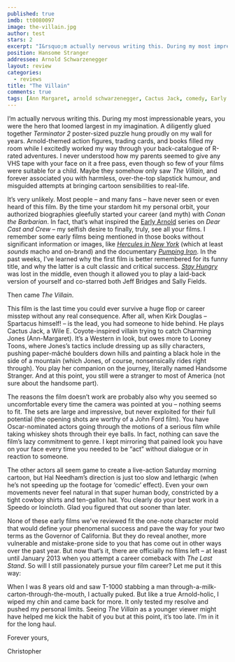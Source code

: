 ```yaml
---
published: true
imdb: tt0080097
image: the-villain.jpg
author: test 
stars: 2
excerpt: "I&rsquo;m actually nervous writing this. During my most impressionable years, you were the hero that loomed largest in my imagination. A diligently glued together <em>Terminator 2</em> poster-sized puzzle hung proudly on my wall for years. Arnold-themed action figures, trading cards, and books filled my room while I excitedly worked my way through your back-catalogue of R-rated adventures. I never understood how my parents seemed to give any VHS tape with your face on it a free pass, even though so few of your films were suitable for a child. Maybe they somehow only saw <em>The Villain</em>, and forever associated you with harmless, over-the-top slapstick humour, and misguided attempts at bringing cartoon sensibilities to real-life."
position: Hansome Stranger
addressee: Arnold Schwarzenegger
layout: review
categories: 
  - reviews
title: "The Villain"
comments: true
tags: [Ann Margaret, arnold schwarzenegger, Cactus Jack, comedy, Early Arnold, Early Arnold, Kirk Douglas, Looney Toones, Real-life, spoof, The Villain, Western]
---
```

<p>I&rsquo;m actually nervous writing this. During my most impressionable years, you were the hero that loomed largest in my imagination. A diligently glued together <em>Terminator 2</em> poster-sized puzzle hung proudly on my wall for years. Arnold-themed action figures, trading cards, and books filled my room while I excitedly worked my way through your back-catalogue of R-rated adventures. I never understood how my parents seemed to give any VHS tape with your face on it a free pass, even though so few of your films were suitable for a child. Maybe they somehow only saw <em>The Villain</em>, and forever associated you with harmless, over-the-top slapstick humour, and misguided attempts at bringing cartoon sensibilities to real-life.</p>
<p>It&rsquo;s very unlikely. Most people &ndash; and many fans &ndash; have never seen or even heard of this film. By the time your stardom hit my personal orbit, your authorized biographies gleefully started your career (and myth) with <em>Conan the Barbarian</em>. In fact, that&rsquo;s what inspired the <a href="/letters/tag/early-arnold">Early Arnold</a> series on <em>Dear Cast and Crew</em> &ndash; my selfish desire to finally, truly, see all your films. I remember some early films being mentioned in those books without significant information or images, like <a href="/letters/2012/11/6/hercules-in-new-york.html"><em>Hercules in New York</em></a> (which at least <em>sounds</em> macho and on-brand) and the documentary <a href="/letters/2012/11/20/pumping-iron.html"><em>Pumping Iron</em></a>. In the past weeks, I&rsquo;ve learned why the first film is better remembered for its funny title, and why the latter is a cult classic and critical success. <a href="/letters/2012/11/14/stay-hungry.html"><em>Stay Hungry</em></a> was lost in the middle, even though it allowed you to play a laid-back version of yourself and co-starred both Jeff Bridges and Sally Fields.</p>
<p>Then came <em>The Villain</em>.</p>
<p>This film is the last time you could ever survive a huge flop or career misstep without any real consequence. After all, when Kirk Douglas &ndash; Spartacus himself! &ndash; is the lead, you had someone to hide behind. He plays Cactus Jack, a Wile E. Coyote-inspired villain trying to catch Charming Jones (Ann-Margaret). It&rsquo;s a Western in look, but owes more to Looney Toons, where Jones&rsquo;s tactics include dressing up as silly characters, pushing paper-m&acirc;ch&eacute; boulders down hills and painting a black hole in the side of a mountain (which Jones, of course, nonsensically rides right through). You play her companion on the journey, literally named Handsome Stranger. And at this point, you still were a stranger to most of America (not sure about the handsome part).</p>
<p>The reasons the film doesn&rsquo;t work are probably also why you seemed so uncomfortable every time the camera was pointed at you &ndash; nothing seems to fit. The sets are large and impressive, but never exploited for their full potential (the opening shots are worthy of a John Ford film). You have Oscar-nominated actors going through the motions of a serious film while taking whiskey shots through their eye balls. In fact, nothing can save the film&rsquo;s lazy commitment to genre. I kept mirroring that pained look you have on your face every time you needed to be &ldquo;act&rdquo; without dialogue or in reaction to someone.</p>
<p>The other actors all seem game to create a live-action Saturday morning cartoon, but Hal Needham&rsquo;s direction is just too slow and lethargic (when he&rsquo;s not speeding up the footage for &lsquo;comedic&rsquo; effect). Even your own movements never feel natural in that super human body, constricted by a tight cowboy shirts and ten-gallon hat. You clearly do your best work in a Speedo or loincloth. Glad you figured that out sooner than later.</p>
<p>None of these early films we&rsquo;ve reviewed fit the one-note character mold that would define your phenomenal success and pave the way for your two terms as the Governor of California. But they do reveal another, more vulnerable and mistake-prone side to you that has come out in other ways over the past year. But now that&rsquo;s it, there are officially no films left &ndash; at least until January 2013 when you attempt a career comeback with <em>The Last Stand</em>. So will I still passionately pursue your film career? Let me put it this way:</p>
<p>When I was 8 years old and saw T-1000 stabbing a man through-a-milk-carton-through-the-mouth, I actually puked. But like a true Arnold-holic, I wiped my chin and came back for more. It only tested my resolve and pushed my personal limits. Seeing <em>The Villain</em> as a younger viewer might have helped me kick the habit of you but at this point, it&rsquo;s too late. I&rsquo;m in it for the long haul.</p>
<p>Forever yours,</p>
<p>Christopher</p>